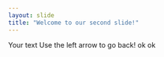 ```yaml
---
layout: slide
title: "Welcome to our second slide!"
---
```

Your text
Use the left arrow to go back!
ok ok
